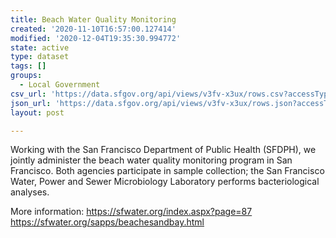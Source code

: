 ```yaml
---
title: Beach Water Quality Monitoring
created: '2020-11-10T16:57:00.127414'
modified: '2020-12-04T19:35:30.994772'
state: active
type: dataset
tags: []
groups:
  - Local Government
csv_url: 'https://data.sfgov.org/api/views/v3fv-x3ux/rows.csv?accessType=DOWNLOAD'
json_url: 'https://data.sfgov.org/api/views/v3fv-x3ux/rows.json?accessType=DOWNLOAD'
layout: post

---
```

Working with the San Francisco Department of Public Health (SFDPH), we jointly administer the beach water quality monitoring program in San Francisco. Both agencies participate in sample collection; the San Francisco Water, Power and Sewer Microbiology Laboratory performs bacteriological analyses.

More information: 
https://sfwater.org/index.aspx?page=87
https://sfwater.org/sapps/beachesandbay.html
